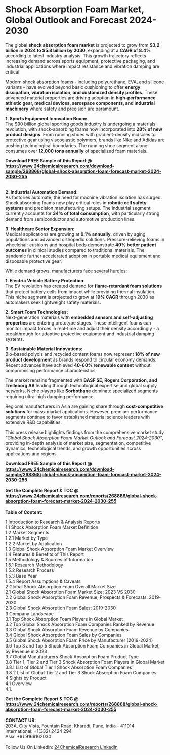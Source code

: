 <h1>Shock Absorption Foam Market, Global Outlook and Forecast 2024-2030</h1><p>The global <strong>shock absorption foam market</strong> is projected to grow from <strong>$3.2 billion in 2024 to $5.8 billion by 2030</strong>, expanding at a <strong>CAGR of 8.4%</strong> according to latest industry analysis. This growth trajectory reflects increasing demand across sports equipment, protective packaging, and industrial applications where impact resistance and vibration damping are critical.</p><p>Modern shock absorption foams - including polyurethane, EVA, and silicone variants - have evolved beyond basic cushioning to offer <strong>energy dissipation, vibration isolation, and customized density profiles</strong>. These advanced material properties are driving adoption in <strong>high-performance athletic gear, medical devices, aerospace components, and industrial machinery</strong> where safety and precision are paramount.</p><p><strong>1. Sports Equipment Innovation Boom:</strong><br>
The $90 billion global sporting goods industry is undergoing a materials revolution, with shock-absorbing foams now incorporated into <strong>28% of new product designs</strong>. From running shoes with gradient-density midsoles to protective gear using viscoelastic polymers, brands like Nike and Adidas are pushing technological boundaries. The running shoe segment alone consumes over <strong>12,000 tons annually</strong> of specialized foam materials.</p><div><b>Download FREE Sample of this Report @ 
            <a href="https://www.24chemicalresearch.com/download-sample/268868/global-shock-absorption-foam-forecast-market-2024-2030-255">
            https://www.24chemicalresearch.com/download-sample/268868/global-shock-absorption-foam-forecast-market-2024-2030-255</a></b></div><br><p><strong>2. Industrial Automation Demand:</strong><br>
As factories automate, the need for machine vibration isolation has surged. Shock absorbing foams now play critical roles in <strong>robotic cell safety systems</strong> and precision manufacturing setups. The industrial segment currently accounts for <strong>34% of total consumption</strong>, with particularly strong demand from semiconductor and automotive production lines.</p><p><strong>3. Healthcare Sector Expansion:</strong><br>
Medical applications are growing at <strong>9.1% annually</strong>, driven by aging populations and advanced orthopedic solutions. Pressure-relieving foams in wheelchair cushions and hospital beds demonstrate <strong>40% better patient outcomes</strong> in clinical studies compared to traditional materials. The pandemic further accelerated adoption in portable medical equipment and disposable protective gear.</p><p>While demand grows, manufacturers face several hurdles:</p><p><strong>1. Electric Vehicle Battery Protection:</strong><br>
The EV revolution has created demand for <strong>flame-retardant foam solutions</strong> that protect battery cells from impact while providing thermal insulation. This niche segment is projected to grow at <strong>19% CAGR</strong> through 2030 as automakers seek lightweight safety materials.</p><p><strong>2. Smart Foam Technologies:</strong><br>
Next-generation materials with <strong>embedded sensors and self-adjusting properties</strong> are entering prototype stages. These intelligent foams can monitor impact forces in real-time and adjust their density accordingly - a breakthrough for adaptive protective equipment and industrial damping systems.</p><p><strong>3. Sustainable Material Innovations:</strong><br>
Bio-based polyols and recycled content foams now represent <strong>18% of new product development</strong> as brands respond to circular economy demands. Recent advances have achieved <strong>40-60% renewable content</strong> without compromising performance characteristics.</p><p>The market remains fragmented with <strong>BASF SE, Rogers Corporation, and Trelleborg AB</strong> leading through technological expertise and global supply networks. Niche players like <strong>Sorbothane</strong> dominate specialized segments requiring ultra-high damping performance.</p><p>Regional manufacturers in Asia are gaining share through <strong>cost-competitive solutions</strong> for mass-market applications. However, premium performance segments continue to favor established material science leaders with extensive R&amp;D capabilities.</p><p>This press release highlights findings from the comprehensive market study <em>"Global Shock Absorption Foam Market Outlook and Forecast 2024-2030"</em>, providing in-depth analysis of market size, segmentation, competitive dynamics, technological trends, and growth opportunities across applications and regions.</p><div><b>Download FREE Sample of this Report @ 
            <a href="https://www.24chemicalresearch.com/download-sample/268868/global-shock-absorption-foam-forecast-market-2024-2030-255">
            https://www.24chemicalresearch.com/download-sample/268868/global-shock-absorption-foam-forecast-market-2024-2030-255</a></b></div><br><div><b>Get the Complete Report & TOC @ 
            <a href="https://www.24chemicalresearch.com/reports/268868/global-shock-absorption-foam-forecast-market-2024-2030-255">
            https://www.24chemicalresearch.com/reports/268868/global-shock-absorption-foam-forecast-market-2024-2030-255</a></b></div><br>
            <b>Table of Content:</b><p>1 Introduction to Research & Analysis Reports<br />
    1.1 Shock Absorption Foam Market Definition<br />
    1.2 Market Segments<br />
        1.2.1 Market by Type<br />
        1.2.2 Market by Application<br />
    1.3 Global Shock Absorption Foam Market Overview<br />
    1.4 Features & Benefits of This Report<br />
    1.5 Methodology & Sources of Information<br />
        1.5.1 Research Methodology<br />
        1.5.2 Research Process<br />
        1.5.3 Base Year<br />
        1.5.4 Report Assumptions & Caveats<br />
2 Global Shock Absorption Foam Overall Market Size<br />
    2.1 Global Shock Absorption Foam Market Size: 2023 VS 2030<br />
    2.2 Global Shock Absorption Foam Revenue, Prospects & Forecasts: 2019-2030<br />
    2.3 Global Shock Absorption Foam Sales: 2019-2030<br />
3 Company Landscape<br />
    3.1 Top Shock Absorption Foam Players in Global Market<br />
    3.2 Top Global Shock Absorption Foam Companies Ranked by Revenue<br />
    3.3 Global Shock Absorption Foam Revenue by Companies<br />
    3.4 Global Shock Absorption Foam Sales by Companies<br />
    3.5 Global Shock Absorption Foam Price by Manufacturer (2019-2024)<br />
    3.6 Top 3 and Top 5 Shock Absorption Foam Companies in Global Market, by Revenue in 2023<br />
    3.7 Global Manufacturers Shock Absorption Foam Product Type<br />
    3.8 Tier 1, Tier 2 and Tier 3 Shock Absorption Foam Players in Global Market<br />
        3.8.1 List of Global Tier 1 Shock Absorption Foam Companies<br />
        3.8.2 List of Global Tier 2 and Tier 3 Shock Absorption Foam Companies<br />
4 Sights by Product<br />
    4.1 Overview<br />
        4.1.</p><div><b>Get the Complete Report & TOC @ 
            <a href="https://www.24chemicalresearch.com/reports/268868/global-shock-absorption-foam-forecast-market-2024-2030-255">
            https://www.24chemicalresearch.com/reports/268868/global-shock-absorption-foam-forecast-market-2024-2030-255</a></b></div><br><b>CONTACT US:</b><br>
            203A, City Vista, Fountain Road, Kharadi, Pune, India - 411014<br>
            International: +1(332) 2424 294<br>
            Asia: +91 9169162030 <br><br>
            Follow Us On LinkedIn: <a href="https://www.linkedin.com/company/24chemicalresearch/">24ChemicalResearch LinkedIn</a>